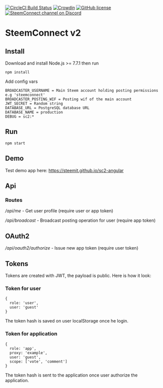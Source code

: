 [![CircleCI Build Status](https://circleci.com/gh/steemit/sc2.svg?style=shield&circle-token=:circle-token)](https://circleci.com/gh/steemit/sc2)
[![Crowdin](https://d322cqt584bo4o.cloudfront.net/steemconnect/localized.svg)](https://crowdin.com/project/steemconnect)
[![GitHub license](https://img.shields.io/badge/license-MIT-blue.svg)](https://raw.githubusercontent.com/steemit/sc2/dev/LICENSE)
[![SteemConnect channel on Discord](https://img.shields.io/badge/chat-discord-738bd7.svg)](https://discord.gg/G95rNZs)

# SteemConnect v2

## Install

Download and install Node.js >= 7.7.1 then run
```
npm install
```

Add config vars
```
BROADCASTER_USERNAME = Main Steem account holding posting permissions e.g 'steemconnect'
BROADCASTER_POSTING_WIF = Posting wif of the main account
JWT_SECRET = Random string
DATABASE_URL = PostgreSQL database URL
DATABASE_NAME = production
DEBUG = sc2:*
```

## Run
```
npm start
```

## Demo

Test demo app here: https://steemit.github.io/sc2-angular

## Api

### Routes

*/api/me* - Get user profile (require user or app token)

*/api/broadcast* - Broadcast posting operation for user (require app token)

## OAuth2
*/api/oauth2/authorize* - Issue new app token (require user token)

## Tokens
Tokens are created with JWT, the payload is public. Here is how it look:

### Token for user
```
{
  role: 'user',
  user: 'guest'
}
```
The token hash is saved on user localStorage once he login.

### Token for application
```
{
  role: 'app',
  proxy: 'example',
  user: 'guest',
  scope: ['vote', 'comment']
}
```

The token hash is sent to the application once user authorize the application.
